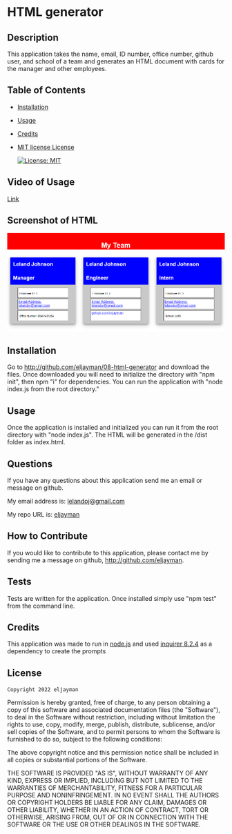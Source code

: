 # HTML generator

## Description

This application takes the name, email, ID number, office number, github user, and school of a team and generates an HTML document with cards for the manager and other employees.

## Table of Contents

- [Installation](#installation)
- [Usage](#usage)
- [Credits](#credits)
- [MIT license License](#license)

  [![License: MIT](https://img.shields.io/badge/License-MIT-yellow.svg)](https://opensource.org/licenses/MIT)

## Video of Usage

[Link](https://watch.screencastify.com/v/J5eywZGNN1ceEBCRQUB3)

## Screenshot of HTML

![Screenshot of HTML](./src/HTMLSS.png)

## Installation

Go to http://github.com/eljayman/08-html-generator and download the files. Once downloaded you will need to initialize the directory with "npm init", then npm "i" for dependencies. You can run the application with "node index.js from the root directory."

## Usage

Once the application is installed and initialized you can run it from the root directory with "node index.js". The HTML will be generated in the /dist folder as index.html.

## Questions

If you have any questions about this application send me an email or message on github.

My email address is: [lelandoj@gmail.com](mailto:lelandoj@gmail.com)

My repo URL is: [eljayman](http://github.com/eljayman)

## How to Contribute

If you would like to contribute to this application, please contact me by sending me a message on github, http://github.com/eljayman.

## Tests

Tests are written for the application. Once installed simply use "npm test" from the command line.

## Credits

This application was made to run in [node.js](https://nodejs.org/) and used [inquirer 8.2.4](https://github.com/SBoudrias/Inquirer.js#readme) as a dependency to create the prompts

## License

    Copyright 2022 eljayman

Permission is hereby granted, free of charge, to any person obtaining a copy of this software and associated documentation files (the "Software"), to deal in the Software without restriction, including without limitation the rights to use, copy, modify, merge, publish, distribute, sublicense, and/or sell copies of the Software, and to permit persons to whom the Software is furnished to do so, subject to the following conditions:

The above copyright notice and this permission notice shall be included in all copies or substantial portions of the Software.

THE SOFTWARE IS PROVIDED "AS IS", WITHOUT WARRANTY OF ANY KIND, EXPRESS OR IMPLIED, INCLUDING BUT NOT LIMITED TO THE WARRANTIES OF MERCHANTABILITY, FITNESS FOR A PARTICULAR PURPOSE AND NONINFRINGEMENT. IN NO EVENT SHALL THE AUTHORS OR COPYRIGHT HOLDERS BE LIABLE FOR ANY CLAIM, DAMAGES OR OTHER LIABILITY, WHETHER IN AN ACTION OF CONTRACT, TORT OR OTHERWISE, ARISING FROM, OUT OF OR IN CONNECTION WITH THE SOFTWARE OR THE USE OR OTHER DEALINGS IN THE SOFTWARE.
